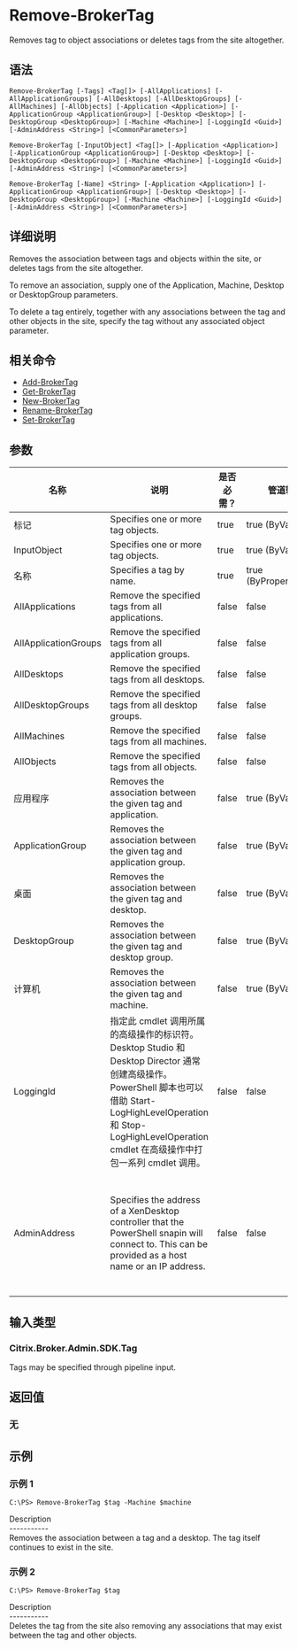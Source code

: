 # Remove-BrokerTag

Removes tag to object associations or deletes tags from the site altogether.

## 语法

    Remove-BrokerTag [-Tags] <Tag[]> [-AllApplications] [-AllApplicationGroups] [-AllDesktops] [-AllDesktopGroups] [-AllMachines] [-AllObjects] [-Application <Application>] [-ApplicationGroup <ApplicationGroup>] [-Desktop <Desktop>] [-DesktopGroup <DesktopGroup>] [-Machine <Machine>] [-LoggingId <Guid>] [-AdminAddress <String>] [<CommonParameters>]
    
    Remove-BrokerTag [-InputObject] <Tag[]> [-Application <Application>] [-ApplicationGroup <ApplicationGroup>] [-Desktop <Desktop>] [-DesktopGroup <DesktopGroup>] [-Machine <Machine>] [-LoggingId <Guid>] [-AdminAddress <String>] [<CommonParameters>]
    
    Remove-BrokerTag [-Name] <String> [-Application <Application>] [-ApplicationGroup <ApplicationGroup>] [-Desktop <Desktop>] [-DesktopGroup <DesktopGroup>] [-Machine <Machine>] [-LoggingId <Guid>] [-AdminAddress <String>] [<CommonParameters>]
    

## 详细说明

Removes the association between tags and objects within the site, or deletes tags from the site altogether.

To remove an association, supply one of the Application, Machine, Desktop or DesktopGroup parameters.

To delete a tag entirely, together with any associations between the tag and other objects in the site, specify the tag without any associated object parameter.

## 相关命令

- [Add-BrokerTag](Add-BrokerTag.html)
- [Get-BrokerTag](Get-BrokerTag.html)
- [New-BrokerTag](New-BrokerTag.html)
- [Rename-BrokerTag](Rename-BrokerTag.html)
- [Set-BrokerTag](Set-BrokerTag.html)

## 参数

| 名称                   | 说明                                                                                                                                                                              | 是否必需？ | 管道输入                  | 默认值                                                                                    |
| -------------------- | ------------------------------------------------------------------------------------------------------------------------------------------------------------------------------- | ----- | --------------------- | -------------------------------------------------------------------------------------- |
| 标记                   | Specifies one or more tag objects.                                                                                                                                              | true  | true (ByValue)        |                                                                                        |
| InputObject          | Specifies one or more tag objects.                                                                                                                                              | true  | true (ByValue)        |                                                                                        |
| 名称                   | Specifies a tag by name.                                                                                                                                                        | true  | true (ByPropertyName) |                                                                                        |
| AllApplications      | Remove the specified tags from all applications.                                                                                                                                | false | false                 |                                                                                        |
| AllApplicationGroups | Remove the specified tags from all application groups.                                                                                                                          | false | false                 |                                                                                        |
| AllDesktops          | Remove the specified tags from all desktops.                                                                                                                                    | false | false                 |                                                                                        |
| AllDesktopGroups     | Remove the specified tags from all desktop groups.                                                                                                                              | false | false                 |                                                                                        |
| AllMachines          | Remove the specified tags from all machines.                                                                                                                                    | false | false                 |                                                                                        |
| AllObjects           | Remove the specified tags from all objects.                                                                                                                                     | false | false                 |                                                                                        |
| 应用程序                 | Removes the association between the given tag and application.                                                                                                                  | false | true (ByValue)        |                                                                                        |
| ApplicationGroup     | Removes the association between the given tag and application group.                                                                                                            | false | true (ByValue)        |                                                                                        |
| 桌面                   | Removes the association between the given tag and desktop.                                                                                                                      | false | true (ByValue)        |                                                                                        |
| DesktopGroup         | Removes the association between the given tag and desktop group.                                                                                                                | false | true (ByValue)        |                                                                                        |
| 计算机                  | Removes the association between the given tag and machine.                                                                                                                      | false | true (ByValue)        |                                                                                        |
| LoggingId            | 指定此 cmdlet 调用所属的高级操作的标识符。 Desktop Studio 和 Desktop Director 通常创建高级操作。 PowerShell 脚本也可以借助 Start-LogHighLevelOperation 和 Stop-LogHighLevelOperation cmdlet 在高级操作中打包一系列 cmdlet 调用。 | false | false                 |                                                                                        |
| AdminAddress         | Specifies the address of a XenDesktop controller that the PowerShell snapin will connect to. This can be provided as a host name or an IP address.                              | false | false                 | Localhost. Once a value is provided by any cmdlet, this value will become the default. |

## 输入类型

### Citrix.Broker.Admin.SDK.Tag

Tags may be specified through pipeline input.

## 返回值

### 无

## 示例

### 示例 1

    C:\PS> Remove-BrokerTag $tag -Machine $machine
    

Description  
\---\---\-----  
Removes the association between a tag and a desktop. The tag itself continues to exist in the site.

### 示例 2

    C:\PS> Remove-BrokerTag $tag
    

Description  
\---\---\-----  
Deletes the tag from the site also removing any associations that may exist between the tag and other objects.
